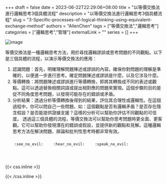 +++ 
draft = false
date = 2023-06-22T22:29:06+08:00
title = "以等價交換法進行邏輯思考3個具體流程"
description = "以等價交換法進行邏輯思考3個具體流程"
slug = "3-Specific-processes-of-logical-thinking-using-equivalent-exchange-method"
authors = "AllenChen"
tags = ["等價交換法","邏輯思考"]
categories = ["邏輯思考","管理"]
externalLink = ""
series = []
+++

![image](/images/post/A-rabbit-with-big-blue-eyes-logical-thinking-and-using-equivalent-exchange-method-with-Van-Gogh-style.jpeg)

等價交換法是一種邏輯思考方法，用於尋找邏輯謬誤或思考問題的不同觀點。以下是三個具體的流程，以演示等價交換法的應用：
1. 認識問題：首先，明確理解問題陳述或謬誤的內容。確保你對問題的理解是準確的，以便進一步進行思考。確定問題陳述或謬誤是什麼，以及它涉及什麼。
2. 等價轉換：將問題陳述或謬誤進行等價轉換，即將其轉換成不同的表述或觀點。這可以透過替換相關詞語或提出相對應的問題來實現。這個步驟的目的是從不同角度思考問題，以發現可能存在的錯誤或矛盾。
3. 分析結果：透過分析等價轉換後得到的結果，評估其合理性或邏輯性。在這個過程中，你可以問自己一些問題，如：這個觀點是否有邏輯矛盾？是否存在隱含假設？是否能提供證據支援？這樣的分析可以幫助你評估不同觀點的可信度。
透過這三個具體的流程，等價交換法可以幫助你思考問題時更全面、更客觀。它可以幫助你發現潛在的錯誤或假設，並提供新的觀點和見解。這種邏輯思考方法在解決問題、辯論和批判性思考時都非常有效。

<p><span class="nowrap"><span class="emojify">🙈</span> <code>:see_no_evil:</code></span>  <span class="nowrap"><span class="emojify">🙉</span> <code>:hear_no_evil:</code></span>  <span class="nowrap"><span class="emojify">🙊</span> <code>:speak_no_evil:</code></span></p>
<br>
    

{{< css.inline >}}
<style>
.emojify {
	font-family: Apple Color Emoji, Segoe UI Emoji, NotoColorEmoji, Segoe UI Symbol, Android Emoji, EmojiSymbols;
	font-size: 2rem;
	vertical-align: middle;
}
@media screen and (max-width:650px) {
  .nowrap {
    display: block;
    margin: 25px 0;
  }
}
</style>
{{< /css.inline >}}
